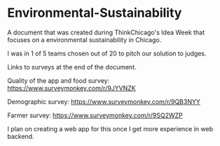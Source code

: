 # Environmental-Sustainability
A document that was created during ThinkChicago's Idea Week that focuses on a environmental sustainability in Chicago.

I was in 1 of 5 teams chosen out of 20 to pitch our solution to judges. 

Links to surveys at the end of the document.

Quality of the app and food survey: https://www.surveymonkey.com/r/9JYVNZK

Demographic survey: https://www.surveymonkey.com/r/9QB3NYY

Farmer survey: https://www.surveymonkey.com/r/9SQ2WZP

I plan on creating a web app for this once I get more experience in web backend.
